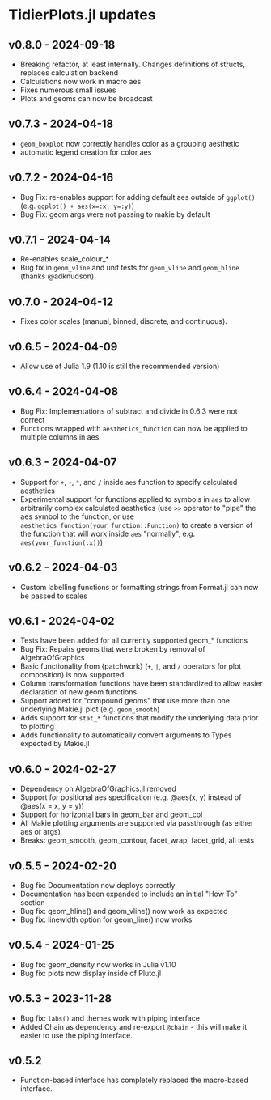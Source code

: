 # TidierPlots.jl updates

## v0.8.0 - 2024-09-18
- Breaking refactor, at least internally. Changes definitions of structs, replaces calculation backend
- Calculations now work in macro aes
- Fixes numerous small issues
- Plots and geoms can now be broadcast

## v0.7.3 - 2024-04-18

- `geom_boxplot` now correctly handles color as a grouping aesthetic
- automatic legend creation for color aes

## v0.7.2 - 2024-04-16

- Bug Fix: re-enables support for adding default aes outside of `ggplot()` (e.g. `ggplot() + aes(x=:x, y=:y)`)
- Bug Fix: geom args were not passing to makie by default

## v0.7.1 - 2024-04-14

- Re-enables scale_colour_*
- Bug fix in `geom_vline` and unit tests for `geom_vline` and `geom_hline` (thanks @adknudson) 

## v0.7.0 - 2024-04-12

- Fixes color scales (manual, binned, discrete, and continuous). 

## v0.6.5 - 2024-04-09

- Allow use of Julia 1.9 (1.10 is still the recommended version)

## v0.6.4 - 2024-04-08

- Bug Fix: Implementations of subtract and divide in 0.6.3 were not correct
- Functions wrapped with `aesthetics_function` can now be applied to multiple columns in aes

## v0.6.3 - 2024-04-07

- Support for `+`, `-`, `*`, and `/` inside `aes` function to specify calculated aesthetics
- Experimental support for functions applied to symbols in `aes` to allow arbitrarily complex calculated aesthetics (use `>>` operator to "pipe" the aes symbol to the function, or use `aesthetics_function(your_function::Function)` to create a version of the function that will work inside `aes` "normally", e.g. `aes(your_function(:x))`)

## v0.6.2 - 2024-04-03

- Custom labelling functions or formatting strings from Format.jl can now be passed to scales

## v0.6.1 - 2024-04-02

- Tests have been added for all currently supported geom_* functions
- Bug Fix: Repairs geoms that were broken by removal of AlgebraOfGraphics
- Basic functionality from {patchwork} (`+`, `|`, and `/` operators for plot composition) is now supported
- Column transformation functions have been standardized to allow easier declaration of new geom functions
- Support added for "compound geoms" that use more than one underlying Makie.jl plot (e.g. `geom_smooth`)
- Adds support for `stat_*` functions that modify the underlying data prior to plotting
- Adds functionality to automatically convert arguments to Types expected by Makie.jl

## v0.6.0 - 2024-02-27

- Dependency on AlgebraOfGraphics.jl removed
- Support for positional aes specification (e.g. @aes(x, y) instead of @aes(x = x, y = y))
- Support for horizontal bars in geom_bar and geom_col
- All Makie plotting arguments are supported via passthrough (as either aes or args)
- Breaks: geom_smooth, geom_contour, facet_wrap, facet_grid, all tests

## v0.5.5 - 2024-02-20

- Bug fix: Documentation now deploys correctly
- Documentation has been expanded to include an initial "How To" section
- Bug fix: geom_hline() and geom_vline() now work as expected
- Bug fix: linewidth option for geom_line() now works

## v0.5.4 - 2024-01-25

- Bug fix: geom_density now works in Julia v1.10
- Bug fix: plots now display inside of Pluto.jl

## v0.5.3 - 2023-11-28

- Bug fix: `labs()` and themes work with piping interface
- Added Chain as dependency and re-export `@chain` - this will make it easier to use the piping interface.

## v0.5.2

- Function-based interface has completely replaced the macro-based interface. 

